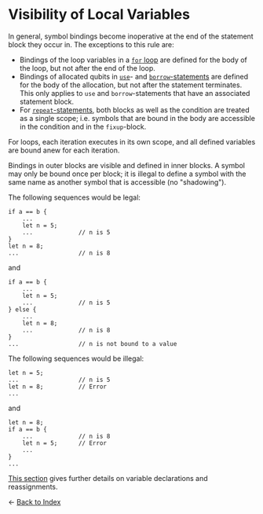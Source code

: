# Visibility of Local Variables

In general, symbol bindings become inoperative at the end of the statement block they occur in. The exceptions to this rule are:

- Bindings of the loop variables in a [`for` loop](https://github.com/microsoft/qsharp-language/blob/main/Specifications/Language/2_Statements/Iterations.md#iterations) are defined for the body of the loop, but not after the end of the loop.
- Bindings of allocated qubits in [`use`](https://github.com/microsoft/qsharp-language/blob/main/Specifications/Language/2_Statements/QuantumMemoryManagement.md#quantum-memory-management)- and [`borrow`-statements](https://github.com/microsoft/qsharp-language/blob/main/Specifications/Language/2_Statements/QuantumMemoryManagement.md#quantum-memory-management) are defined for the body of the allocation, but not after the statement terminates.
  This only applies to `use` and `borrow`-statements that have an associated statement block.
- For [`repeat`-statements](https://github.com/microsoft/qsharp-language/blob/main/Specifications/Language/2_Statements/ConditionalLoops.md#conditional-loops), both blocks as well as the condition are treated as a single scope; i.e. symbols that are bound in the body are accessible in the condition and in the `fixup`-block.

For loops, each iteration executes in its own scope, and all defined variables are bound anew for each iteration.

Bindings in outer blocks are visible and defined in inner blocks.
A symbol may only be bound once per block; it is illegal to define a symbol with the same name as another symbol that is accessible (no "shadowing").

The following sequences would be legal:

```qsharp
if a == b {
    ...
    let n = 5;
    ...             // n is 5
}
let n = 8;
...                 // n is 8
```

and

```qsharp
if a == b {
    ...
    let n = 5;
    ...             // n is 5
} else {
    ...
    let n = 8;
    ...             // n is 8
}
...                 // n is not bound to a value
```

The following sequences would be illegal:

```qsharp
let n = 5;
...                 // n is 5
let n = 8;          // Error
...
```

and

```qsharp
let n = 8;
if a == b {
    ...             // n is 8
    let n = 5;      // Error
    ...
}
...
```

[This section](https://github.com/microsoft/qsharp-language/blob/main/Specifications/Language/2_Statements/VariableDeclarationsAndReassignments.md#variable-declarations-and-reassignments) gives further details on variable declarations and reassignments. 

← [Back to Index](https://github.com/microsoft/qsharp-language/tree/main/Specifications/Language#index)
